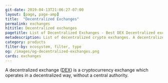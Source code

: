 ```yaml
---
git-date: 2019-04-13T21:06:27-07:00
layout: [page, page-amp]
title:  "Decentralized Exchanges"
permalink: exchanges
h1title: Decentralized exchanges
pagetitle: List of Decentralized Exchanges - Best DEX Decentralized exchanges    
metadescription: List of decentralized crypto exchanges. A decentralized exchange (DEX) is a cryptocurrency exchange which operates in a decentralized way, without a central authority.
category: products
filter-by: ecosystem, filter, type
og: /images/og-decentralized-exchanges.png
cards: exchanges
---
```

A decentralized exchange ([DEX](/dex-volume)) is a cryptocurrency exchange which operates in a decentralized way, without a central authority.
